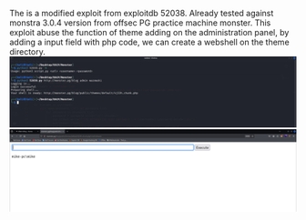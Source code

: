 The is a modified exploit from exploitdb 52038.
Already tested against monstra 3.0.4 version from offsec PG practice machine monster. 
This exploit abuse the function of theme adding on the administration panel, by adding a input field with php code, we can create a webshell on the theme directory.
![Alt text](exploit.png)
![Alt text](webshell.png)
